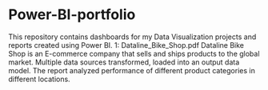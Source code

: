 # Power-BI-portfolio
This repository contains dashboards  for my Data Visualization projects and reports created using Power BI.
1: Dataline_Bike_Shop.pdf
Dataline Bike Shop is an E-commerce company that sells and ships products to the global market. Multiple data sources transformed, loaded into an output data model.
The report analyzed performance of different product categories in different locations.
